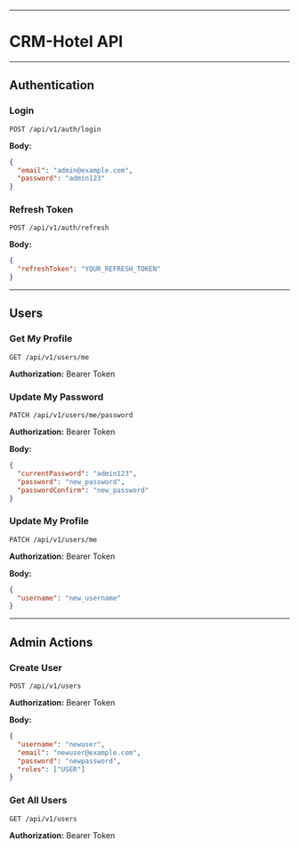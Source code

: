 -----

# CRM-Hotel API

-----

## Authentication

### Login

`POST /api/v1/auth/login`

**Body:**

```json
{
  "email": "admin@example.com",
  "password": "admin123"
}
```

### Refresh Token

`POST /api/v1/auth/refresh`

**Body:**

```json
{
  "refreshToken": "YOUR_REFRESH_TOKEN"
}
```

-----

## Users

### Get My Profile

`GET /api/v1/users/me`

**Authorization:** Bearer Token

### Update My Password

`PATCH /api/v1/users/me/password`

**Authorization:** Bearer Token

**Body:**

```json
{
  "currentPassword": "admin123",
  "password": "new_password",
  "passwordConfirm": "new_password"
}
```

### Update My Profile

`PATCH /api/v1/users/me`

**Authorization:** Bearer Token

**Body:**

```json
{
  "username": "new_username"
}
```

-----

## Admin Actions

### Create User

`POST /api/v1/users`

**Authorization:** Bearer Token

**Body:**

```json
{
  "username": "newuser",
  "email": "newuser@example.com",
  "password": "newpassword",
  "roles": ["USER"]
}
```

### Get All Users

`GET /api/v1/users`

**Authorization:** Bearer Token